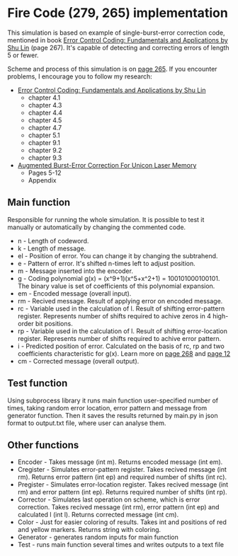 # Fire Code (279, 265) implementation
This simulation is based on example of single-burst-error correction code, mentioned in book [Error Control Coding: Fundamentals and Applications by Shu Lin](https://pg024ec.files.wordpress.com/2013/09/error-control-coding-by-shu-lin.pdf) (page 267). It's capable of detecting and correcting errors of length 5 or fewer.

Scheme and process of this simulation is on [page 265](https://pg024ec.files.wordpress.com/2013/09/error-control-coding-by-shu-lin.pdf). If you encounter problems, I encourage you to follow my research:
* [Error Control Coding: Fundamentals and Applications by Shu Lin](https://pg024ec.files.wordpress.com/2013/09/error-control-coding-by-shu-lin.pdf)
    * chapter 4.1
    * chapter 4.3
    * chapter 4.4
    * chapter 4.5
    * chapter 4.7
    * chapter 5.1
    * chapter 9.1
    * chapter 9.2
    * chapter 9.3
* [Augmented Burst-Error Correction For Unicon Laser Memory](https://ntrs.nasa.gov/api/citations/19750017564/downloads/19750017564.pdf)
    * Pages 5-12
    * Appendix

## Main function
Responsible for running the whole simulation. It is possible to test it manually or automatically by changing the commented code. 
* n - Length of codeword.
* k - Length of message.
* el - Position of error. You can change it by changing the subtrahend.
* e - Pattern of error. It's shifted n-times left to adjust position.
* m - Message inserted into the encoder.
* g - Coding polynomial g(x) = (x^9+1)(x^5+x^2+1) = 100101000100101. The binary value is set of coefficients of this polynomial expansion.
* em - Encoded message (overall input).
* rm - Recived message. Result of applying error on encoded message.
* rc - Variable used in the calculation of l. Result of shifting error-pattern register. Represents number of shifts required to achive zeros in 4 high-order bit positions.
* rp - Variable used in the calculation of l. Result of shifting error-location register. Represents number of shifts required to achive error pattern.
* i - Predicted position of error. Calculated on the basis of rc, rp and two coefficients characteristic for g(x). Learn more on [page 268](https://pg024ec.files.wordpress.com/2013/09/error-control-coding-by-shu-lin.pdf) and [page 12](https://ntrs.nasa.gov/api/citations/19750017564/downloads/19750017564.pdf)
* cm - Corrected message (overall output).

## Test function
Using subprocess library it runs main function user-specified number of times, taking random error location, error pattern and message from generator function. Then it saves the results returned by main.py in json format to output.txt file, where user can analyse them.

## Other functions
* Encoder - Takes message (int m). Returns encoded message (int em).
* Cregister - Simulates error-pattern register. Takes recived message (int rm). Returns error pattern (int ep) and required number of shifts (int rc).
* Pregister - Simulates error-location register. Takes recived message (int rm) and error pattern (int ep). Returns required number of shifts (int rp).
* Corrector - Simulates last operation on scheme, which is error correction. Takes recived message (int rm), error pattern (int ep) and calculated l (int l). Returns corrected message (int cm).
* Color - Just for easier coloring of results. Takes int and positions of red and yellow markers. Returns string with coloring.
* Generator - generates random inputs for main function
* Test - runs main function several times and writes outputs to a text file
